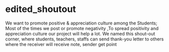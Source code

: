 # edited_shoutout
We want to promote positive &amp; appreciation culture among the Students; Most of the times we post or promote negativity ,To spread positivity and appreciation culture our project will help a lot. We named this shout-out corner, where students, teachers, staffs can send thank-you letter to others where the receiver will receive note, sender get point
